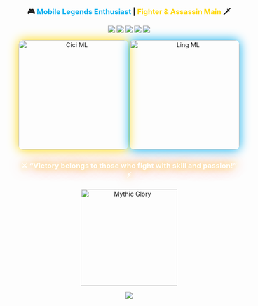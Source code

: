

<h3 align="center">
  🎮 <span style="color:#00ADEF;">Mobile Legends Enthusiast</span> | 
  <span style="color:#FFD700;">Fighter & Assassin Main</span> 🗡️
</h3>


<p align="center">
  <img src="https://img.shields.io/badge/Rank-🌟Mythic%20Immortal🌟-%23FF4654?style=for-the-badge&logo=googleplay&logoColor=white" />
  <img src="https://img.shields.io/badge/Role-Fighter-%23FFB700?style=for-the-badge&logo=coursera&logoColor=white" />
  <img src="https://img.shields.io/badge/Role-Assassin-%2300ADEF?style=for-the-badge&logo=riotgames&logoColor=white" />
  <img src="https://img.shields.io/badge/Favorite_Hero-Cici-%23FFD700?style=for-the-badge&logo=apachespark&logoColor=white" />
  <img src="https://img.shields.io/badge/Favorite_Hero-Ling-%2300ADEF?style=for-the-badge&logo=apachespark&logoColor=white" />
</p>

<p align="center">
  <img src="https://media.tenor.com/mJboeWjX6RQAAAAC/cici-mobile-legends.gif" width="250" alt="Cici ML" style="border-radius:10px;box-shadow:0 0 25px #FFD700;">
  <img src="https://media.tenor.com/Rv6t-EqK5JYAAAAd/ling-mobile-legends.gif" width="250" alt="Ling ML" style="border-radius:10px;box-shadow:0 0 25px #00ADEF;">
</p>

<h3 align="center" style="color:#fff; text-shadow:0 0 15px #FFD700, 0 0 30px #FF4654;">
  ⚔️ “Victory belongs to those who fight with skill and passion!” ⚡
</h3>

<p align="center">
  <img src="https://media.tenor.com/8sA0Qokl_d0AAAAd/mobile-legends-mythic.gif" width="220" alt="Mythic Glory" />
</p>

<div align="center">
  <img src="https://readme-typing-svg.herokuapp.com?font=Orbitron&size=22&duration=4000&color=00ADEF&center=true&vCenter=true&lines=⚔️+Rise+from+the+shadows...;💥+Unleash+your+ultimate+skills!;🔥+The+Battlefield+awaits!" />
</div>



